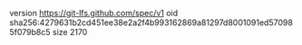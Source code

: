 version https://git-lfs.github.com/spec/v1
oid sha256:4279631b2cd451ee38e2a2f4b993162869a81297d8001091ed570985f079b8c5
size 2170
